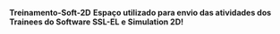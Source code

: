 **Treinamento-Soft-2D**
**Espaço utilizado para envio das atividades dos Trainees do Software SSL-EL e Simulation 2D!**


